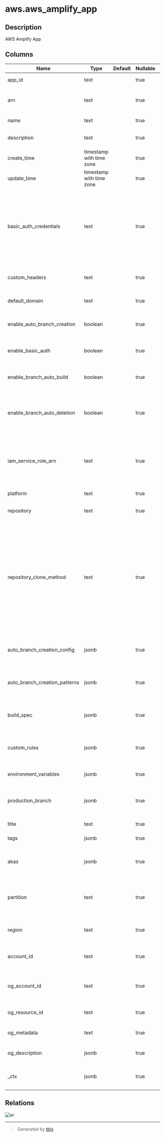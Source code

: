 # aws.aws_amplify_app

## Description

AWS Amplify App

## Columns

| Name | Type | Default | Nullable | Children | Parents | Comment |
| ---- | ---- | ------- | -------- | -------- | ------- | ------- |
| app_id | text |  | true |  |  | The unique ID of the Amplify app. |
| arn | text |  | true |  |  | The Amazon Resource Name (ARN) of the Amplify app. |
| name | text |  | true |  |  | The name for the Amplify app. |
| description | text |  | true |  |  | The description for the Amplify app. |
| create_time | timestamp with time zone |  | true |  |  | Creates a date and time for the Amplify app. |
| update_time | timestamp with time zone |  | true |  |  | Updates the date and time for the Amplify app. |
| basic_auth_credentials | text |  | true |  |  | The basic authorization credentials for branches for the Amplify app. You must base64-encode the authorization credentials and provide them in the format user:password. |
| custom_headers | text |  | true |  |  | Describes the custom HTTP headers for the Amplify app. |
| default_domain | text |  | true |  |  | The default domain for the Amplify app. |
| enable_auto_branch_creation | boolean |  | true |  |  | Enables automated branch creation for the Amplify app. |
| enable_basic_auth | boolean |  | true |  |  | Enables basic authorization for the Amplify app's branches. |
| enable_branch_auto_build | boolean |  | true |  |  | Enables the auto-building of branches for the Amplify app. |
| enable_branch_auto_deletion | boolean |  | true |  |  | Automatically disconnect a branch in the Amplify Console when you delete a branch from your Git repository. |
| iam_service_role_arn | text |  | true |  |  | The AWS Identity and Access Management (IAM) service role for the Amazon Resource Name (ARN) of the Amplify app. |
| platform | text |  | true |  |  | The platform for the Amplify app. |
| repository | text |  | true |  |  | The Git repository for the Amplify app. |
| repository_clone_method | text |  | true |  |  | The Amplify service uses this parameter to specify the authentication protocol to use to access the Git repository for an Amplify app. Amplify specifies TOKEN for a GitHub repository, SIGV4 for an AWS CodeCommit repository, and SSH for GitLab and Bitbucket repositories. |
| auto_branch_creation_config | jsonb |  | true |  |  | Describes the automated branch creation configuration for the Amplify app. |
| auto_branch_creation_patterns | jsonb |  | true |  |  | Describes the automated branch creation glob patterns for the Amplify app. |
| build_spec | jsonb |  | true |  |  | Describes the content of the build specification (build spec) for the Amplify app. |
| custom_rules | jsonb |  | true |  |  | Describes the custom redirect and rewrite rules for the Amplify app. |
| environment_variables | jsonb |  | true |  |  | The environment variables for the Amplify app. |
| production_branch | jsonb |  | true |  |  | Describes the information about a production branch of the Amplify app. |
| title | text |  | true |  |  | Title of the resource. |
| tags | jsonb |  | true |  |  | A map of tags for the resource. |
| akas | jsonb |  | true |  |  | Array of globally unique identifier strings (also known as) for the resource. |
| partition | text |  | true |  |  | The AWS partition in which the resource is located (aws, aws-cn, or aws-us-gov). |
| region | text |  | true |  |  | The AWS Region in which the resource is located. |
| account_id | text |  | true |  |  | The AWS Account ID in which the resource is located. |
| og_account_id | text |  | true |  |  | The Platform Account ID in which the resource is located. |
| og_resource_id | text |  | true |  |  | The unique ID of the resource in opengovernance. |
| og_metadata | text |  | true |  |  | Platform Metadata of the AWS resource. |
| og_description | jsonb |  | true |  |  | The full model description of the resource |
| _ctx | jsonb |  | true |  |  | Steampipe context in JSON form, e.g. connection_name. |

## Relations

![er](aws.aws_amplify_app.svg)

---

> Generated by [tbls](https://github.com/k1LoW/tbls)
